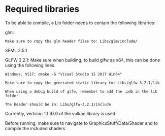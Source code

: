 # Required libraries

To be able to compile, a Lib folder needs to contain the following libraries:

glm:

    Make sure to copy the glm header files to: Libs/glm/include/

SFML 2.5.1

GLFW 3.2.1: Make sure when building, to build glfw as x64, this can be done using the following lines:

    Windows, VS17: cmake -G "Visual Studio 15 2017 Win64"

    Make sure to copy the generated static library to: Libs/glfw-3.2.1/lib
    
    When using a debug build of glfw, remember to add the .pdb in the lib folder

    The header should be in: Libs/glfw-3.2.1/include


Currently, vertsion 1.1.97.0 of the vulkan library is used

Before running, make sure to navigate to GraphicsStuff/Data/Shader and to compile the included shaders
